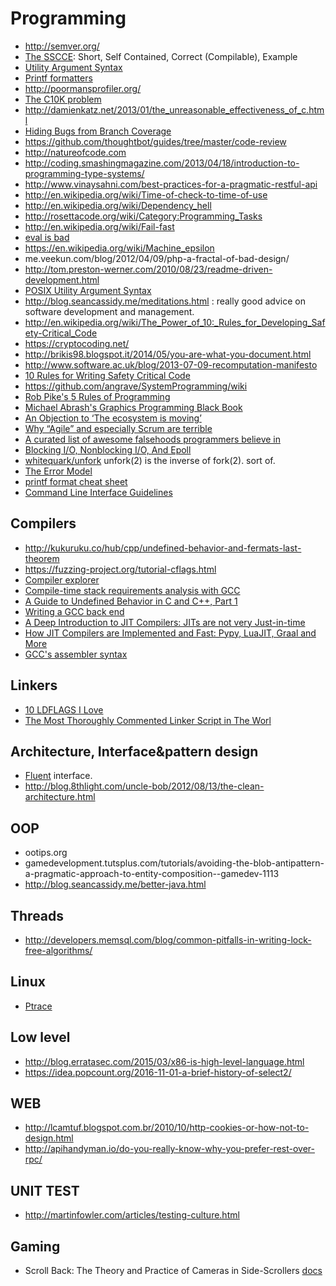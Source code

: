 # Programming

 - http://semver.org/
 - [The SSCCE](http://sscce.org/): Short, Self Contained, Correct (Compilable), Example
 - [Utility Argument Syntax](http://pubs.opengroup.org/onlinepubs/009696699/basedefs/xbd_chap12.html)
 - [Printf formatters](http://www.pixelbeat.org/programming/gcc/int_types/)
 - http://poormansprofiler.org/
 - [The C10K problem](http://www.kegel.com/c10k.html)
 - http://damienkatz.net/2013/01/the_unreasonable_effectiveness_of_c.html
 - [Hiding Bugs from Branch Coverage](http://blog.regehr.org/archives/872)
 - https://github.com/thoughtbot/guides/tree/master/code-review
 - http://natureofcode.com
 - http://coding.smashingmagazine.com/2013/04/18/introduction-to-programming-type-systems/
 - http://www.vinaysahni.com/best-practices-for-a-pragmatic-restful-api
 - http://en.wikipedia.org/wiki/Time-of-check-to-time-of-use
 - http://en.wikipedia.org/wiki/Dependency_hell
 - http://rosettacode.org/wiki/Category:Programming_Tasks
 - http://en.wikipedia.org/wiki/Fail-fast
 - [eval is bad](http://me.veekun.com/blog/2012/03/24/on-principle/)
 - https://en.wikipedia.org/wiki/Machine_epsilon
 - me.veekun.com/blog/2012/04/09/php-a-fractal-of-bad-design/
 - http://tom.preston-werner.com/2010/08/23/readme-driven-development.html
 - [POSIX Utility Argument Syntax](http://pubs.opengroup.org/onlinepubs/9699919799/basedefs/V1_chap12.html)
 - http://blog.seancassidy.me/meditations.html : really good advice on software development and management.
 - http://en.wikipedia.org/wiki/The_Power_of_10:_Rules_for_Developing_Safety-Critical_Code
 - https://cryptocoding.net/
 - http://brikis98.blogspot.it/2014/05/you-are-what-you-document.html
 - http://www.software.ac.uk/blog/2013-07-09-recomputation-manifesto
 - [10 Rules for Writing Safety Critical Code](http://spinroot.com/p10/)
 - https://github.com/angrave/SystemProgramming/wiki
 - [Rob Pike's 5 Rules of Programming](http://users.ece.utexas.edu/~adnan/pike.html)
 - [Michael Abrash's Graphics Programming Black Book](https://github.com/jagregory/abrash-black-book)
 - [An Objection to ‘The ecosystem is moving’](https://gultsch.de/objection.html)
 - [Why “Agile” and especially Scrum are terrible](https://michaelochurch.wordpress.com/2015/06/06/why-agile-and-especially-scrum-are-terrible/)
 - [A curated list of awesome falsehoods programmers believe in](https://github.com/kdeldycke/awesome-falsehood)
 - [Blocking I/O, Nonblocking I/O, And Epoll](https://eklitzke.org/blocking-io-nonblocking-io-and-epoll)
 - [whitequark/unfork](https://github.com/whitequark/unfork) unfork(2) is the inverse of fork(2). sort of.
 - [The Error Model](http://joeduffyblog.com/2016/02/07/the-error-model/)
 - [printf format cheat sheet](https://alvinalexander.com/programming/printf-format-cheat-sheet/)
 - [Command Line Interface Guidelines](https://clig.dev/)

## Compilers

 - http://kukuruku.co/hub/cpp/undefined-behavior-and-fermats-last-theorem
 - https://fuzzing-project.org/tutorial-cflags.html
 - [Compiler explorer](http://godbolt.org/)
 - [Compile-time stack requirements analysis with GCC](https://www.adacore.com/uploads/technical-papers/Stack_Analysis.pdf)
 - [A Guide to Undefined Behavior in C and C++, Part 1](https://blog.regehr.org/archives/213)
 - [Writing a GCC back end](https://kristerw.blogspot.com/2017/08/writing-gcc-backend_4.html)
 - [A Deep Introduction to JIT Compilers: JITs are not very Just-in-time](https://carolchen.me/blog/jits-intro/)
 - [How JIT Compilers are Implemented and Fast: Pypy, LuaJIT, Graal and More](https://carolchen.me/blog/jits-impls/)
 - [GCC's assembler syntax](https://www.felixcloutier.com/documents/gcc-asm.html)

## Linkers

 - [10 LDFLAGS I Love](https://blog.jessfraz.com/post/top-10-favorite-ldflags/)
 - [The Most Thoroughly Commented Linker Script in The Worl](https://github.com/theacodes/Winterbloom_Castor_and_Pollux/blob/master/firmware/scripts/samd21g18a.ld)

## Architecture, Interface&pattern design

 - [Fluent](http://martinfowler.com/bliki/FluentInterface.html) interface.
 - http://blog.8thlight.com/uncle-bob/2012/08/13/the-clean-architecture.html

## OOP

 - ootips.org
 - gamedevelopment.tutsplus.com/tutorials/avoiding-the-blob-antipattern-a-pragmatic-approach-to-entity-composition--gamedev-1113
 - http://blog.seancassidy.me/better-java.html

## Threads

 - http://developers.memsql.com/blog/common-pitfalls-in-writing-lock-free-algorithms/
 
## Linux

 - [Ptrace](http://mikecvet.wordpress.com/2010/08/14/ptrace-tutorial/)

## Low level

 - http://blog.erratasec.com/2015/03/x86-is-high-level-language.html
 - https://idea.popcount.org/2016-11-01-a-brief-history-of-select2/

WEB
---
 - http://lcamtuf.blogspot.com.br/2010/10/http-cookies-or-how-not-to-design.html
 - http://apihandyman.io/do-you-really-know-why-you-prefer-rest-over-rpc/

UNIT TEST
---------

 - http://martinfowler.com/articles/testing-culture.html

## Gaming

 - Scroll Back: The Theory and Practice of Cameras in Side-Scrollers [docs](https://docs.google.com/document/d/1iNSQIyNpVGHeak6isbP6AHdHD50gs8MNXF1GCf08efg/pub)

